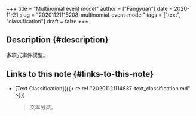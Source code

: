 +++
title = "Multinomial event model"
author = ["Fangyuan"]
date = 2020-11-21
slug = "20201121115208-multinomial-event-model"
tags = ["text", "classification"]
draft = false
+++

## Description {#description}

多项式事件模型。


## Links to this note {#links-to-this-note}

-   [Text Classification]({{< relref "20201121114837-text_classification.md" >}})

    > 文本分类。
